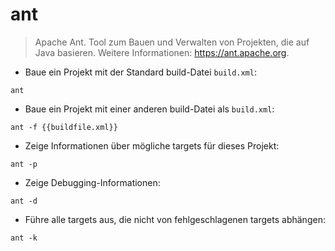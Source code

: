 # ant

> Apache Ant.
> Tool zum Bauen und Verwalten von Projekten, die auf Java basieren.
> Weitere Informationen: <https://ant.apache.org>.

- Baue ein Projekt mit der Standard build-Datei `build.xml`:

`ant`

- Baue ein Projekt mit einer anderen build-Datei als `build.xml`:

`ant -f {{buildfile.xml}}`

- Zeige Informationen über mögliche targets für dieses Projekt:

`ant -p`

- Zeige Debugging-Informationen:

`ant -d`

- Führe alle targets aus, die nicht von fehlgeschlagenen targets abhängen:

`ant -k`